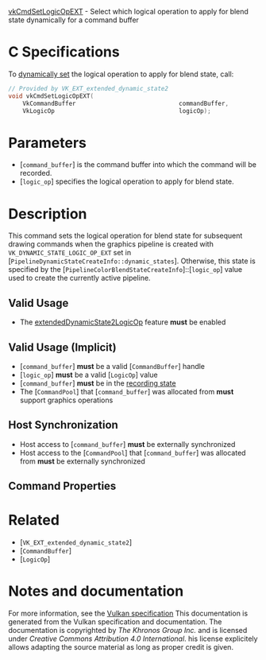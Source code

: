 [vkCmdSetLogicOpEXT](https://www.khronos.org/registry/vulkan/specs/1.3-extensions/man/html/vkCmdSetLogicOpEXT.html) - Select which logical operation to apply for blend state dynamically for a command buffer

# C Specifications
To [dynamically set](https://www.khronos.org/registry/vulkan/specs/1.3-extensions/html/vkspec.html#pipelines-dynamic-state) the logical operation to
apply for blend state, call:
```c
// Provided by VK_EXT_extended_dynamic_state2
void vkCmdSetLogicOpEXT(
    VkCommandBuffer                             commandBuffer,
    VkLogicOp                                   logicOp);
```

# Parameters
- [`command_buffer`] is the command buffer into which the command will be recorded.
- [`logic_op`] specifies the logical operation to apply for blend state.

# Description
This command sets the logical operation for blend state for subsequent
drawing commands when the graphics pipeline is created with
`VK_DYNAMIC_STATE_LOGIC_OP_EXT` set in
[`PipelineDynamicStateCreateInfo::dynamic_states`].
Otherwise, this state is specified by the
[`PipelineColorBlendStateCreateInfo`]::[`logic_op`] value used to
create the currently active pipeline.
## Valid Usage
-    The [extendedDynamicState2LogicOp](https://www.khronos.org/registry/vulkan/specs/1.3-extensions/html/vkspec.html#features-extendedDynamicState2LogicOp) feature  **must**  be enabled

## Valid Usage (Implicit)
-  [`command_buffer`] **must**  be a valid [`CommandBuffer`] handle
-  [`logic_op`] **must**  be a valid [`LogicOp`] value
-  [`command_buffer`] **must**  be in the [recording state]()
-    The [`CommandPool`] that [`command_buffer`] was allocated from  **must**  support graphics operations

## Host Synchronization
- Host access to [`command_buffer`] **must**  be externally synchronized
- Host access to the [`CommandPool`] that [`command_buffer`] was allocated from  **must**  be externally synchronized

## Command Properties

# Related
- [`VK_EXT_extended_dynamic_state2`]
- [`CommandBuffer`]
- [`LogicOp`]

# Notes and documentation
For more information, see the [Vulkan specification](https://www.khronos.org/registry/vulkan/specs/1.3-extensions/html/vkspec.html)
This documentation is generated from the Vulkan specification and documentation.
The documentation is copyrighted by *The Khronos Group Inc.* and is licensed under *Creative Commons Attribution 4.0 International*.
his license explicitely allows adapting the source material as long as proper credit is given.
        